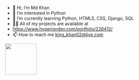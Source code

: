 - 👋 Hi, I’m Md Khan
- 👀 I’m interested in Python
- 🌱 I’m currently learning Python, HTML5, CSS, Django, SQL
- 👨‍💻 All of my projects are available at
- https://www.hyperiondev.com/portfolio/226412/
- 📫 How to reach me king_khan02@live.com



<!---
Md-khan02/Md-khan02 is a ✨ special ✨ repository because its `README.md` (this file) appears on your GitHub profile.
You can click the Preview link to take a look at your changes.
--->

<img src="[image_URL](https://www.linkedin.com/in/md-najmul-hasan-khan-080215181/)https://www.linkedin.com/in/md-najmul-hasan-khan-080215181/" width="100" height="100">

